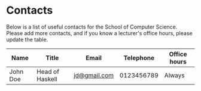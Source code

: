 Contacts
========
Below is a list of useful contacts for the School of Computer Science. Please add more contacts, and if you know a lecturer's office hours, please update the table.

<!--If editing, please put emails in <> tags-->

| Name | Title | Email | Telephone | Office hours |
| ---- | ----- | ----- | --------- | ------------ |
| John Doe | Head of Haskell | jd@gmail.com | 0123456789 | Always |